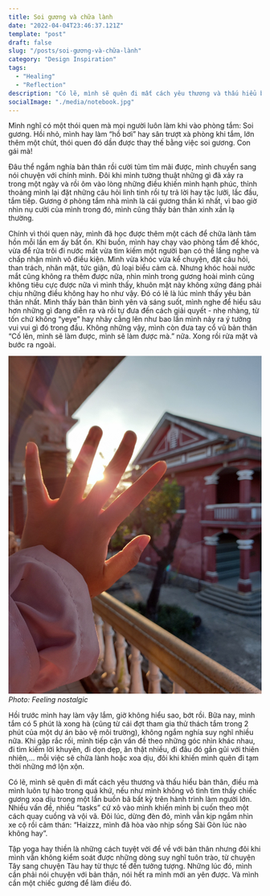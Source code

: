 ```yaml
---
title: Soi gương và chữa lành
date: "2022-04-04T23:46:37.121Z"
template: "post"
draft: false
slug: "/posts/soi-gương-và-chữa-lành"
category: "Design Inspiration"
tags:
  - "Healing"
  - "Reflection"
description: "Có lẽ, mình sẽ quên đi mất cách yêu thương và thấu hiểu bản thân, điều mà mình luôn tự hào trong quá khứ, nếu như mình không vô tình tìm thấy chiếc gương xoa dịu trong một lần buồn bã bất kỳ trên hành trình làm người lớn."
socialImage: "./media/notebook.jpg"
---
```

Mình nghĩ có một thói quen mà mọi người luôn làm khi vào phòng tắm: Soi gương. Hồi nhỏ, mình hay làm “hồ bơi” hay sân trượt xà phòng khi tắm, lớn thêm một chút, thói quen đó dần được thay thế bằng việc soi gương. Con gái mà! 

Đâu thể ngắm nghía bản thân rồi cười tủm tỉm mãi được, mình chuyển sang nói chuyện với chính mình. Đôi khi mình tường thuật những gì đã xảy ra trong một ngày và rồi ôm vào lòng những điều khiến mình hạnh phúc, thỉnh thoảng mình lại đặt những câu hỏi linh tinh rồi tự trả lời hay tặc lưỡi, lắc đầu, tắm tiếp. Gương ở phòng tắm nhà mình là cái gương thần kì nhất, vì bao giờ nhìn nụ cười của mình trong đó, mình cũng thấy bản thân xinh xắn lạ thường. 

Chính vì thói quen này, mình đã học được thêm một cách để chữa lành tâm hồn mỗi lần em ấy bất ổn. Khi buồn, mình hay chạy vào phòng tắm để khóc, vừa để rửa trôi đi nước mắt vừa tìm kiếm một người bạn có thể lắng nghe và chấp nhận mình vô điều kiện. Mình vừa khóc vừa kể chuyện, đặt câu hỏi, than trách, nhăn mặt, tức giận, đủ loại biểu cảm cả. Nhưng khóc hoài nước mắt cũng không ra thêm được nữa, nhìn mình trong gương hoài mình cũng không tiêu cực được nữa vì mình thấy, khuôn mặt này không xứng đáng phải chịu những điều không hay ho như vậy. Đó có lẽ là lúc mình thấy yêu bản thân nhất. Mình thấy bản thân bình yên và sáng suốt, mình nghe để hiểu sâu hơn những gì đang diễn ra và rồi tự đưa đến cách giải quyết - nhẹ nhàng, từ tốn chứ không “yeye” hay nhảy cẫng lên như bao lần mình nảy ra ý tưởng vui vui gì đó trong đầu. Không những vậy, mình còn đưa tay cổ vũ bản thân “Cố lên, mình sẽ làm được, mình sẽ làm được mà.” nữa. Xong rồi rửa mặt và bước ra ngoài.

![](./media/Blog2.jpg)
*Photo: Feeling nostalgic*

Hồi trước mình hay làm vậy lắm, giờ không hiểu sao, bớt rồi. Bữa nay, mình tắm có 5 phút là xong hà (cũng từ cái đợt tham gia thử thách tắm trong 2 phút của một dự án bảo vệ môi trường), không ngắm nghía suy nghĩ nhiều nữa. Khi gặp rắc rối, mình tiếp cận vấn đề theo những góc nhìn khác nhau, đi tìm kiếm lời khuyên, đi dọn dẹp, ăn thật nhiều, đi đâu đó gần gũi với thiên nhiên,... mỗi việc sẽ chữa lành hoặc xoa dịu, đôi khi khiến mình quên đi tạm thời những mớ lộn xộn. 

Có lẽ, mình sẽ quên đi mất cách yêu thương và thấu hiểu bản thân, điều mà mình luôn tự hào trong quá khứ, nếu như mình không vô tình tìm thấy chiếc gương xoa dịu trong một lần buồn bã bất kỳ trên hành trình làm người lớn. Nhiều vấn đề, nhiều “tasks” cứ xô vào mình khiến mình bị cuốn theo một cách quay cuồng và vội vã. Đôi lúc, dừng đèn đỏ, mình vẫn kịp ngắm nhìn xe cộ rồi cảm thán: “Haizzz, mình đã hòa vào nhịp sống Sài Gòn lúc nào không hay”. 

Tập yoga hay thiền là những cách tuyệt vời để về với bản thân nhưng đôi khi mình vẫn không kiểm soát được những dòng suy nghĩ tuôn trào, từ chuyện Tây sang chuyện Tàu hay từ thực tế đến tưởng tượng. Những lúc đó, mình cần phải nói chuyện với bản thân, nói hết ra mình mới an yên được. 
Và mình cần một chiếc gương để làm điều đó.
